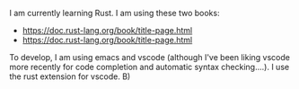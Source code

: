 I am currently learning Rust. I am using these two books:
- https://doc.rust-lang.org/book/title-page.html
- https://doc.rust-lang.org/book/title-page.html

To develop, I am using emacs and vscode (although I've been liking vscode more recently for code completion and
automatic syntax checking....). I use the rust extension for vscode. B)